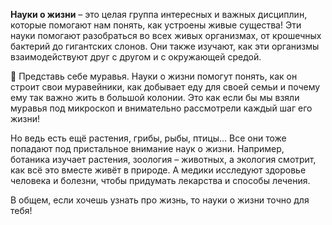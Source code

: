 **Науки о жизни** – это целая группа интересных и важных дисциплин, которые помогают нам понять, как устроены живые существа! Эти науки помогают разобраться во всех живых организмах, от крошечных бактерий до гигантских слонов. Они также изучают, как эти организмы взаимодействуют друг с другом и с окружающей средой.

🐜 Представь себе муравья. Науки о жизни помогут понять, как он строит свои муравейники, как добывает еду для своей семьи и почему ему так важно жить в большой колонии. Это как если бы мы взяли муравья под микроскоп и внимательно рассмотрели каждый шаг его жизни!

Но ведь есть ещё растения, грибы, рыбы, птицы... Все они тоже попадают под пристальное внимание наук о жизни. Например, ботаника изучает растения, зоология – животных, а экология смотрит, как всё это вместе живёт в природе. А медики исследуют здоровье человека и болезни, чтобы придумать лекарства и способы лечения.

В общем, если хочешь узнать про жизнь, то науки о жизни точно для тебя!